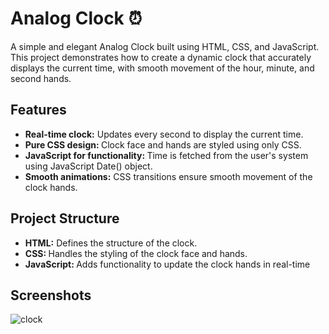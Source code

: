 <h1>Analog Clock ⏰</h1>
<p>A simple and elegant Analog Clock built using HTML, CSS, and JavaScript. This project demonstrates how to create a dynamic clock that accurately displays the current time, with smooth movement of the hour, minute, and second hands.</p>

<h2>Features</h2>
<ul>
  <li> <b>Real-time clock:</b> Updates every second to display the current time. </li>
    <li> <b>Pure CSS design: </b>  Clock face and hands are styled using only CSS. </li>
        <li> <b>JavaScript for functionality: </b>  Time is fetched from the user's system using JavaScript Date() object. </li>
    <li> <b>Smooth animations:</b>   CSS transitions ensure smooth movement of the clock hands. </li>

</ul>

<h2>Project Structure</h2>
<ul>
  <li> <b>HTML:</b> Defines the structure of the clock. </li>
    <li> <b>CSS: </b>  Handles the styling of the clock face and hands. </li>
        <li> <b>JavaScript: </b>  Adds functionality to update the clock hands in real-time </li>
</ul>
<h2>Screenshots</h2>

![clock](https://github.com/user-attachments/assets/6d7e4a2d-dae8-469d-9c63-ee582f56992e)

